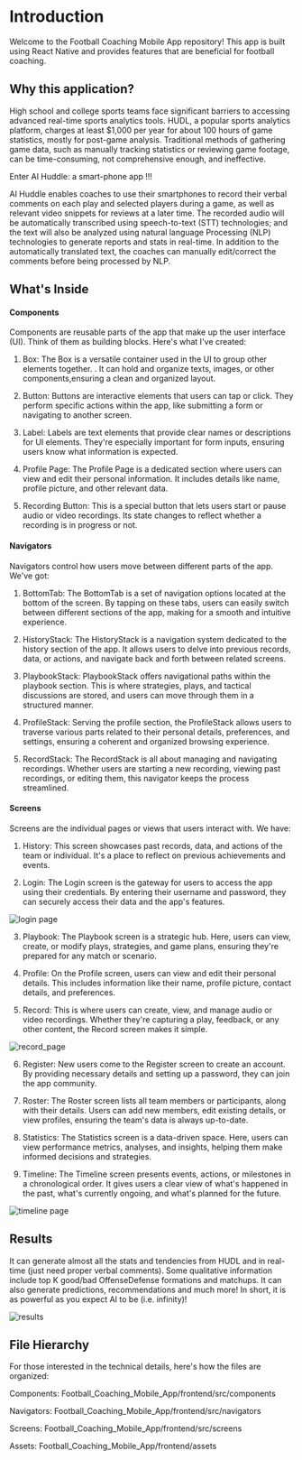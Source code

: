 # Introduction

Welcome to the Football Coaching Mobile App repository! This app is built using React Native and provides features that are beneficial for football coaching.

## Why this application?

High school and college sports teams face significant barriers to accessing advanced real-time sports analytics tools. HUDL, a popular sports analytics platform, charges at least $1,000 per year for about 100 hours of game statistics, mostly for post-game analysis.
Traditional methods of gathering game data, such as manually tracking statistics or reviewing game footage, can be time-consuming, not comprehensive enough, and ineffective.

Enter AI Huddle: a smart-phone app !!! 

AI Huddle enables coaches to use their smartphones to record their verbal comments on each play and selected players during a game, as well as relevant video snippets for reviews at a later time. The recorded audio will be automatically transcribed using speech-to-text (STT) technologies; and the text will also be analyzed using natural language Processing (NLP) technologies to generate reports and stats in real-time. In addition to the automatically translated text, the coaches can manually edit/correct the comments before being processed by NLP.


## What's Inside

#### Components

Components are reusable parts of the app that make up the user interface (UI). Think of them as building blocks. Here's what I've created:

1. Box: The Box is a versatile container used in the UI to group other elements together. . It can hold and organize texts, images, or other components,ensuring a clean and organized layout.

2. Button: Buttons are interactive elements that users can tap or click. They perform specific actions within the app, like submitting a form or navigating to another screen.

3. Label: Labels are text elements that provide clear names or descriptions for UI elements. They're especially important for form inputs, ensuring users know what information is expected.

4. Profile Page: The Profile Page is a dedicated section where users can view and edit their personal information. It includes details like name, profile picture, and other relevant data.

5. Recording Button: This is a special button that lets users start or pause audio or video recordings. Its state changes to reflect whether a recording is in progress or not.

#### Navigators

Navigators control how users move between different parts of the app. We've got:

1. BottomTab: The BottomTab is a set of navigation options located at the bottom of the screen. By tapping on these tabs, users can easily switch between different sections of the app, making for a smooth and intuitive experience.

2. HistoryStack: The HistoryStack is a navigation system dedicated to the history section of the app. It allows users to delve into previous records, data, or actions, and navigate back and forth between related screens.

3. PlaybookStack: PlaybookStack offers navigational paths within the playbook section. This is where strategies, plays, and tactical discussions are stored, and users can move through them in a structured manner.

4. ProfileStack: Serving the profile section, the ProfileStack allows users to traverse various parts related to their personal details, preferences, and settings, ensuring a coherent and organized browsing experience.

5. RecordStack: The RecordStack is all about managing and navigating recordings. Whether users are starting a new recording, viewing past recordings, or editing them, this navigator keeps the process streamlined.

#### Screens

Screens are the individual pages or views that users interact with. We have:

1. History: This screen showcases past records, data, and actions of the team or individual. It's a place to reflect on previous achievements and events.

2. Login: The Login screen is the gateway for users to access the app using their credentials. By entering their username and password, they can securely access their data and the app's features.

![login page](https://github.com/shaunthom/Football_Analytics_Mobile_App/assets/134566032/1467c975-0484-4284-932a-7364cce5dce2)



3. Playbook: The Playbook screen is a strategic hub. Here, users can view, create, or modify plays, strategies, and game plans, ensuring they're prepared for any match or scenario.

4. Profile: On the Profile screen, users can view and edit their personal details. This includes information like their name, profile picture, contact details, and preferences.

5. Record: This is where users can create, view, and manage audio or video recordings. Whether they're capturing a play, feedback, or any other content, the Record screen makes it simple.

![record_page](https://github.com/shaunthom/Football_Analytics_Mobile_App/assets/134566032/620ca971-61ce-4530-8c55-0b7a74b22b5f)


6. Register: New users come to the Register screen to create an account. By providing necessary details and setting up a password, they can join the app community.

7. Roster: The Roster screen lists all team members or participants, along with their details. Users can add new members, edit existing details, or view profiles, ensuring the team's data is always up-to-date.

8. Statistics: The Statistics screen is a data-driven space. Here, users can view performance metrics, analyses, and insights, helping them make informed decisions and strategies.

9. Timeline: The Timeline screen presents events, actions, or milestones in a chronological order. It gives users a clear view of what's happened in the past, what's currently ongoing, and what's planned for the future.

![timeline page](https://github.com/shaunthom/Football_Analytics_Mobile_App/assets/134566032/9634eee5-25c5-4274-b49b-490b09a8cbc8)


## Results

It can generate almost all the stats and tendencies  from HUDL and in real-time (just need proper verbal comments). Some qualitative information include top K good/bad OffenseDefense formations and matchups. It can also generate predictions, recommendations and much more! In short, it is as powerful as you expect AI to be (i.e. infinity)!

![results](https://github.com/shaunthom/Football_Analytics_Mobile_App/assets/134566032/8b1f1c23-86ac-43fc-b81b-6bce2f862e6a)


## File Hierarchy

For those interested in the technical details, here's how the files are organized:


Components: Football_Coaching_Mobile_App/frontend/src/components

Navigators: Football_Coaching_Mobile_App/frontend/src/navigators

Screens: Football_Coaching_Mobile_App/frontend/src/screens

Assets: Football_Coaching_Mobile_App/frontend/assets

